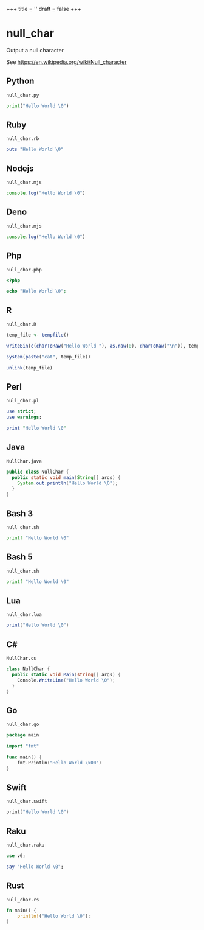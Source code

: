 +++
title = ''
draft = false
+++

# null_char

Output a null character

See https://en.wikipedia.org/wiki/Null_character


## Python

`null_char.py`

```python
print("Hello World \0")
```

## Ruby

`null_char.rb`

```ruby
puts "Hello World \0"
```

## Nodejs

`null_char.mjs`

```javascript
console.log("Hello World \0")
```

## Deno

`null_char.mjs`

```javascript
console.log("Hello World \0")
```

## Php

`null_char.php`

```php
<?php

echo "Hello World \0";
```

## R

`null_char.R`

```r
temp_file <- tempfile()

writeBin(c(charToRaw("Hello World "), as.raw(0), charToRaw("\n")), temp_file)

system(paste("cat", temp_file))

unlink(temp_file)
```

## Perl

`null_char.pl`

```perl
use strict;
use warnings;

print "Hello World \0"
```

## Java

`NullChar.java`

```java
public class NullChar {
  public static void main(String[] args) {
    System.out.println("Hello World \0");
  }
}
```

## Bash 3

`null_char.sh`

```bash
printf "Hello World \0"
```

## Bash 5

`null_char.sh`

```bash
printf "Hello World \0"
```

## Lua

`null_char.lua`

```lua
print("Hello World \0")
```

## C#

`NullChar.cs`

```csharp
class NullChar {
  public static void Main(string[] args) {
    Console.WriteLine("Hello World \0");
  }
}
```

## Go

`null_char.go`

```go
package main

import "fmt"

func main() {
	fmt.Println("Hello World \x00")
}
```

## Swift

`null_char.swift`

```swift
print("Hello World \0")
```

## Raku

`null_char.raku`

```raku
use v6;

say "Hello World \0";
```

## Rust

`null_char.rs`

```rust
fn main() {
    println!("Hello World \0");
}
```

